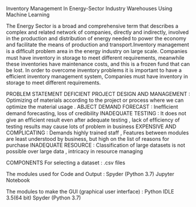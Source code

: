Inventory Management In Energy-Sector Industry Warehouses Using Machine Learning

The Energy Sector is a broad and comprehensive term that describes a complex and related network of companies, directly and indirectly, involved in the production and distribution of energy needed to power the economy and facilitate the means of production and transport.Inventory management is a difﬁcult problem area in the energy industry on large scale. Companies must have inventory in storage to meet different requirements, meanwhile these inventories have maintenance costs, and this is a frozen fund that can be lost. In order to overcome inventory problems it is important to have a efficient inventory management system, Companies must have inventory in storage to meet different requirements.


PROBLEM STATEMENT
DEFICIENT PROJECT DESIGN AND MANAGEMENT  :  Optimizing of materials according to the project or process where we can optimize the material usage .
ABJECT DEMAND FORECAST : Inefﬁcient demand forecasting, loss of credibility
INADEQUATE TESTING :  It does not give an efﬁcient result even after adequate testing , lack of efﬁciency of testing results may cause lots of problem in business
EXPENSIVE AND COMPLICATING :  Demands highly trained staff , Features between modules are least understood by business, but high on the list of reasons for purchase 
INADEQUATE RESOURCE : Classification of large datasets  is not possible  over large data , intricacy in resource managing 


COMPONENTS 
For selecting a dataset :
.csv files

The modules used for Code and Output :
Spyder (Python 3.7)
Jupyter Notebook

The modules to make the GUI (graphical user  interface) : 
Python IDLE 3.5(64 bit)
Spyder (Python 3.7)


